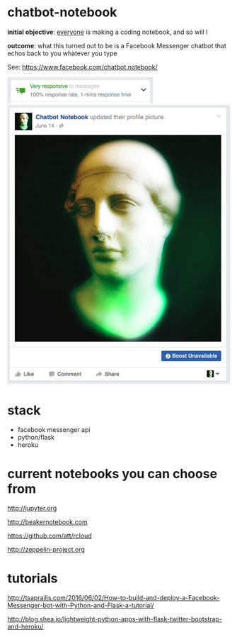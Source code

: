 # chatbot-notebook

**initial objective**: [everyone](#current-notebooks) is making a coding notebook, and so will I

**outcome**: what this turned out to be is a Facebook Messenger chatbot that echos
back to you whatever you type

See: https://www.facebook.com/chatbot.notebook/

<img src="/static/img/responsiveness.png">
<img src="/static/img/profile-pic.png">

# stack

* facebook messenger api
* python/flask
* heroku

# current notebooks you can choose from

http://jupyter.org

http://beakernotebook.com

https://github.com/att/rcloud

http://zeppelin-project.org


# tutorials

http://tsaprailis.com/2016/06/02/How-to-build-and-deploy-a-Facebook-Messenger-bot-with-Python-and-Flask-a-tutorial/

http://blog.shea.io/lightweight-python-apps-with-flask-twitter-bootstrap-and-heroku/
